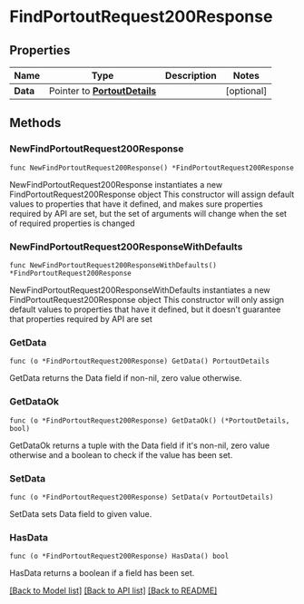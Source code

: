 # FindPortoutRequest200Response

## Properties

Name | Type | Description | Notes
------------ | ------------- | ------------- | -------------
**Data** | Pointer to [**PortoutDetails**](PortoutDetails.md) |  | [optional] 

## Methods

### NewFindPortoutRequest200Response

`func NewFindPortoutRequest200Response() *FindPortoutRequest200Response`

NewFindPortoutRequest200Response instantiates a new FindPortoutRequest200Response object
This constructor will assign default values to properties that have it defined,
and makes sure properties required by API are set, but the set of arguments
will change when the set of required properties is changed

### NewFindPortoutRequest200ResponseWithDefaults

`func NewFindPortoutRequest200ResponseWithDefaults() *FindPortoutRequest200Response`

NewFindPortoutRequest200ResponseWithDefaults instantiates a new FindPortoutRequest200Response object
This constructor will only assign default values to properties that have it defined,
but it doesn't guarantee that properties required by API are set

### GetData

`func (o *FindPortoutRequest200Response) GetData() PortoutDetails`

GetData returns the Data field if non-nil, zero value otherwise.

### GetDataOk

`func (o *FindPortoutRequest200Response) GetDataOk() (*PortoutDetails, bool)`

GetDataOk returns a tuple with the Data field if it's non-nil, zero value otherwise
and a boolean to check if the value has been set.

### SetData

`func (o *FindPortoutRequest200Response) SetData(v PortoutDetails)`

SetData sets Data field to given value.

### HasData

`func (o *FindPortoutRequest200Response) HasData() bool`

HasData returns a boolean if a field has been set.


[[Back to Model list]](../README.md#documentation-for-models) [[Back to API list]](../README.md#documentation-for-api-endpoints) [[Back to README]](../README.md)


